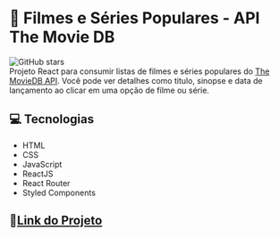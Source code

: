 # 🎥  Filmes e Séries Populares - API The Movie DB
![GitHub stars](https://img.shields.io/github/stars/gabrielajussana/MoviesAndSeriesAPI?style=social)
<br>
Projeto React para consumir listas de filmes e séries populares do [The MovieDB API](https://developers.themoviedb.org/3/getting-started/introduction).
Você pode ver detalhes como titulo, sinopse e data de lançamento ao clicar em uma opção de filme ou série.

## 💻 Tecnologias
* HTML
* CSS
* JavaScript
* ReactJS
* React Router
* Styled Components

## 🔗[Link do Projeto](https://popularmoviesandseries.netlify.app)
